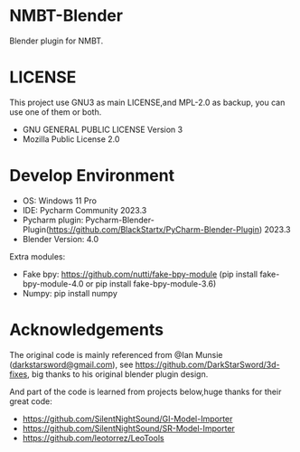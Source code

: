 # NMBT-Blender
Blender plugin for NMBT.

# LICENSE
This project use GNU3 as main LICENSE,and MPL-2.0 as backup, you can use one of them or both.
- GNU GENERAL PUBLIC LICENSE Version 3
- Mozilla Public License 2.0

# Develop Environment
- OS: Windows 11 Pro
- IDE: Pycharm Community 2023.3
- Pycharm plugin: Pycharm-Blender-Plugin(https://github.com/BlackStartx/PyCharm-Blender-Plugin) 2023.3
- Blender Version: 4.0

Extra modules: 
- Fake bpy: https://github.com/nutti/fake-bpy-module (pip install fake-bpy-module-4.0 or pip install fake-bpy-module-3.6)
- Numpy: pip install numpy

# Acknowledgements
The original code is mainly referenced from @Ian Munsie (darkstarsword@gmail.com), see https://github.com/DarkStarSword/3d-fixes,
big thanks to his original blender plugin design.

And part of the code is learned from projects below,huge thanks for their great code:
- https://github.com/SilentNightSound/GI-Model-Importer
- https://github.com/SilentNightSound/SR-Model-Importer
- https://github.com/leotorrez/LeoTools
